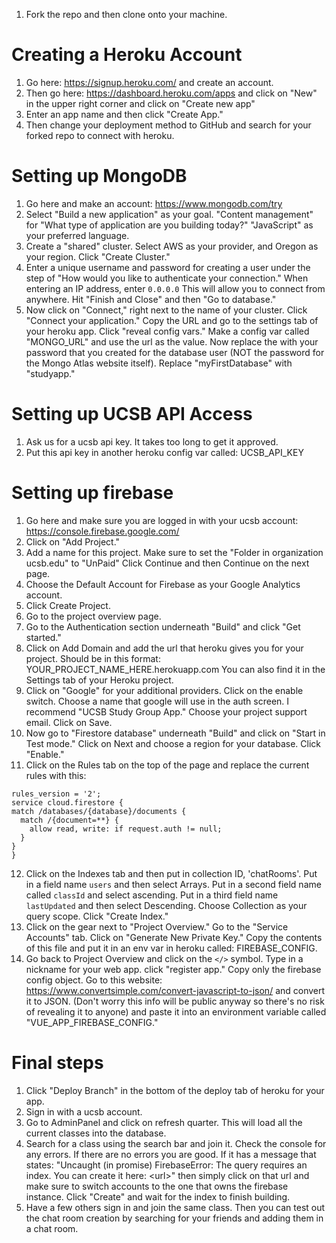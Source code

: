 1. Fork the repo and then clone onto your machine.

# Creating a Heroku Account
1. Go here: https://signup.heroku.com/ and create an account.
2. Then go here: https://dashboard.heroku.com/apps and click on "New" in the upper right corner and click on "Create new app"
3. Enter an app name and then click "Create App."
4. Then change your deployment method to GitHub and search for your forked repo to connect with heroku.


# Setting up MongoDB 
1. Go here and make an account: https://www.mongodb.com/try
2. Select "Build a new application" as your goal. "Content management" for "What type of application are you building today?" "JavaScript" as your preferred language.
3. Create a "shared" cluster. Select AWS as your provider, and Oregon as your region. Click "Create Cluster."
4. Enter a unique username and password for creating a user under the step of "How would you like to authenticate your connection." When entering an IP address, enter `0.0.0.0` This will allow you to connect from anywhere. Hit "Finish and Close" and then "Go to database."
5. Now click on "Connect," right next to the name of your cluster. Click "Connect your application." Copy the URL and go to the settings tab of your heroku app. Click "reveal config vars." Make a config var called "MONGO_URL" and use the url as the value.  Now replace the <password> with your password that you created for the database user (NOT the password for the Mongo Atlas website itself). Replace "myFirstDatabase" with "studyapp."

# Setting up UCSB API Access
1. Ask us for a ucsb api key. It takes too long to get it approved.
2. Put this api key in another heroku config var called: UCSB_API_KEY

# Setting up firebase
1. Go here and make sure you are logged in with your ucsb account: https://console.firebase.google.com/
2. Click on "Add Project."
3. Add a name for this project. Make sure to set the "Folder in organization ucsb.edu" to "UnPaid" Click Continue and then Continue on the next page.
4. Choose the Default Account for Firebase as your Google Analytics account.
5. Click Create Project.
6. Go to the project overview page.
7. Go to the Authentication section underneath "Build" and click "Get started." 
8. Click on Add Domain and add the url that heroku gives you for your project. Should be in this format: YOUR_PROJECT_NAME_HERE.herokuapp.com You can also find it in the Settings tab of your Heroku project.
9. Click on "Google" for your additional providers. Click on the enable switch. Choose a name that google will use in the auth screen. I recommend "UCSB Study Group App." Choose your project support email. Click on Save.
10. Now go to "Firestore database" underneath "Build" and click on "Start in Test mode."  Click on Next and choose a region for your database. Click "Enable." 
11. Click on the Rules tab on the top of the page and replace the current rules with this:
  ```
  rules_version = '2';
service cloud.firestore {
  match /databases/{database}/documents {
    match /{document=**} {
      allow read, write: if request.auth != null;
    }
  }
}
  ```
12. Click on the Indexes tab and then put in collection ID, 'chatRooms'. Put in a field name `users` and then select Arrays. Put in a second field name called `classId` and select ascending. Put in a third field name `lastUpdated` and then select Descending. Choose Collection as your query scope. Click "Create Index."
13. Click on the gear next to "Project Overview." Go to the "Service Accounts" tab. Click on "Generate New Private Key." Copy the contents of this file and put it in an env var in heroku called: FIREBASE_CONFIG.
14. Go back to Project Overview and click on the `</>` symbol. Type in a nickname for your web app. click "register app." Copy only the firebase config object. Go to this website: https://www.convertsimple.com/convert-javascript-to-json/ and convert it to JSON. (Don't worry this info will be public anyway so there's no risk of revealing it to anyone) and paste it into an environment variable called "VUE_APP_FIREBASE_CONFIG."

# Final steps
1. Click "Deploy Branch" in the bottom of the deploy tab of heroku for your app.
2. Sign in with a ucsb account.
3. Go to AdminPanel and click on refresh quarter. This will load all the current classes into the database. 
4. Search for a class using the search bar and join it. Check the console for any errors. If there are no errors you are good. If it has a message that states: "Uncaught (in promise) FirebaseError: The query requires an index. You can create it here: \<url\>" then simply click on that url and make sure to switch accounts to the one that owns the firebase instance. Click "Create" and wait for the index to finish building.
5. Have a few others sign in and join the same class. Then you can test out the chat room creation by searching for your friends and adding them in a chat room.
